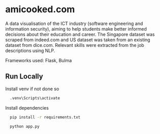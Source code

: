 # amicooked.com

A data visualisation of the ICT industry (software engineering and information security), aiming to help students make better informed decisions about their education and career. The Singapore dataset was scraped from indeed.com and US dataset was taken from an existing dataset from dice.com. Relevant skills were extracted from the job descriptions using NLP.

Frameworks used: Flask, Bulma

## Run Locally

Install venv if not done so

```bash
  .venv\Scripts\activate
```

Install dependencies

```bash
  pip install -r requirements.txt
```

```bash
  python app.py
```
